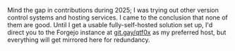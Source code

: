 Mind the gap in contributions during 2025; I was trying out other version control systems and hosting services. I came to the conclusion that none of them are good. Until I get a usable fully-self-hosted solution set up, I'd direct you to the Forgejo instance at [git.gay/qtf0x](https://git.gay/qtf0x/) as my preferred host, but everything will get mirrored here for redundancy.
